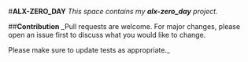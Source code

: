 #**ALX-ZERO_DAY**
_This space contains my **alx-zero_day** project._

##**Contribution**
_Pull requests are welcome. For major changes, please open an issue first to discuss what you would like to change.

Please make sure to update tests as appropriate._
